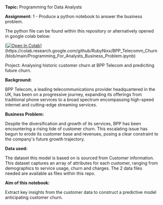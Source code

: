 <b>Topic:</b> Programming for Data Analysts

<b>Assignment:</b> 1 - Produce a python notebook to answer the business problem.


The python file can be found within this repository or alternatively opened in google colab below:

[[![Open In Colab](https://colab.research.google.com/assets/colab-badge.svg)]([https://colab.research.google.com/github/USERNAME/REPO/blob/BRANCH/PATH/TO/NOTEBOOK.ipynb](https://colab.research.google.com/drive/1VVJBRud9zGyRA-w-PMuqUZuURGZLU-9I#scrollTo=z6qkxuUH8NmF))](https://colab.research.google.com/github/RubyNixx/BPP_Telecomm_Churn/blob/main/Programming_For_Analysts_Business_Problem.ipynb)

Project: Analysing historic customer churn at BPP Telecom and prediciting future churn.

<b>Background:</b>

BPP Telecom, a leading telecommunications provider headquartered in the UK, has been on a progressive journey, expanding its offerings from traditional phone services to a broad spectrum encompassing high-speed internet and cutting-edge streaming services.

<b>Business Problem:</b>

Despite the diversification and growth of its services, BPP has been encountering a rising tide of customer churn. This escalating issue has begun to erode its customer base and revenues, posing a clear constraint to the company's future growth trajectory.

<b>Data used:</b>

The dataset this model is based on is sourced from Customer information. This dataset captures an array of attributes for each customer, ranging from demographics to service usage, churn and charges. The 2 data files needed are available as files within this repo.

<b>Aim of this notebook:</b>

Extract key insights from the customer data to construct a predictive model anticipating customer churn.
